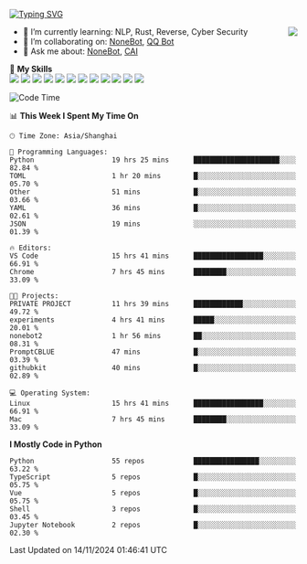 [![Typing SVG](https://readme-typing-svg.herokuapp.com?size=25&duration=2500&color=8C43EA&vCenter=true&width=200&height=40&lines=Hi+there+%F0%9F%91%8B%F0%9F%8F%BB;I'm+yanyongyu)](https://git.io/typing-svg)

<a href="#">
  <img align="right" src="https://github-readme-stats.vercel.app/api?username=yanyongyu&count_private=true&show_icons=true&bg_color=15,f2f7fd,E0EAFC" />
</a>

- 🌱 I’m currently learning: NLP, Rust, Reverse, Cyber Security
- 👯 I’m collaborating on: [NoneBot](https://github.com/nonebot), [QQ Bot](https://github.com/Mrs4s/go-cqhttp)
- 💬 Ask me about: [NoneBot](https://github.com/nonebot), [CAI](https://github.com/cscs181/CAI)

🌟 **My Skills**  
![](https://img.shields.io/badge/-Python-3e74a2?style=flat-square&logo=Python&logoColor=fff)
![](https://img.shields.io/badge/-TypeScript-3178C6?style=flat-square&logo=TypeScript&logoColor=fff)
![](https://img.shields.io/badge/-Vue-4fc08d?style=flat-square&logo=Vue.js&logoColor=fff)
![](https://img.shields.io/badge/-React-2d98ce?style=flat-square&logo=React&logoColor=fff)
![](https://img.shields.io/badge/-FastAPI-009688?style=flat-square&logo=FastAPI&logoColor=fff)
![](https://img.shields.io/badge/-Linux-000000?style=flat-square&logo=Linux&logoColor=fff)
![](https://img.shields.io/badge/-Docker-2496ED?style=flat-square&logo=Docker&logoColor=fff)
![](https://img.shields.io/badge/-Kubernetes-326CE5?style=flat-square&logo=Kubernetes&logoColor=fff)
![](https://img.shields.io/badge/-GitHub%20Actions-2088FF?style=flat-square&logo=GitHubActions&logoColor=fff)
![](https://img.shields.io/badge/-PostgreSQL-4169E1?style=flat-square&logo=PostgreSQL&logoColor=fff)
![](https://img.shields.io/badge/-Redis-DC382D?style=flat-square&logo=Redis&logoColor=fff)
![](https://img.shields.io/badge/-MongoDB-47A248?style=flat-square&logo=MongoDB&logoColor=fff)

<!--START_SECTION:waka-->
![Code Time](http://img.shields.io/badge/Code%20Time-6%2C880%20hrs%2049%20mins-blue)

📊 **This Week I Spent My Time On** 

```text
🕑︎ Time Zone: Asia/Shanghai

💬 Programming Languages: 
Python                   19 hrs 25 mins      █████████████████████░░░░   82.84 % 
TOML                     1 hr 20 mins        █░░░░░░░░░░░░░░░░░░░░░░░░   05.70 % 
Other                    51 mins             █░░░░░░░░░░░░░░░░░░░░░░░░   03.66 % 
YAML                     36 mins             █░░░░░░░░░░░░░░░░░░░░░░░░   02.61 % 
JSON                     19 mins             ░░░░░░░░░░░░░░░░░░░░░░░░░   01.39 % 

🔥 Editors: 
VS Code                  15 hrs 41 mins      █████████████████░░░░░░░░   66.91 % 
Chrome                   7 hrs 45 mins       ████████░░░░░░░░░░░░░░░░░   33.09 % 

🐱‍💻 Projects: 
PRIVATE PROJECT          11 hrs 39 mins      ████████████░░░░░░░░░░░░░   49.72 % 
experiments              4 hrs 41 mins       █████░░░░░░░░░░░░░░░░░░░░   20.01 % 
nonebot2                 1 hr 56 mins        ██░░░░░░░░░░░░░░░░░░░░░░░   08.31 % 
PromptCBLUE              47 mins             █░░░░░░░░░░░░░░░░░░░░░░░░   03.39 % 
githubkit                40 mins             █░░░░░░░░░░░░░░░░░░░░░░░░   02.89 % 

💻 Operating System: 
Linux                    15 hrs 41 mins      █████████████████░░░░░░░░   66.91 % 
Mac                      7 hrs 45 mins       ████████░░░░░░░░░░░░░░░░░   33.09 % 
```

**I Mostly Code in Python** 

```text
Python                   55 repos            ████████████████░░░░░░░░░   63.22 % 
TypeScript               5 repos             █░░░░░░░░░░░░░░░░░░░░░░░░   05.75 % 
Vue                      5 repos             █░░░░░░░░░░░░░░░░░░░░░░░░   05.75 % 
Shell                    3 repos             █░░░░░░░░░░░░░░░░░░░░░░░░   03.45 % 
Jupyter Notebook         2 repos             █░░░░░░░░░░░░░░░░░░░░░░░░   02.30 % 
```




 Last Updated on 14/11/2024 01:46:41 UTC
<!--END_SECTION:waka-->
